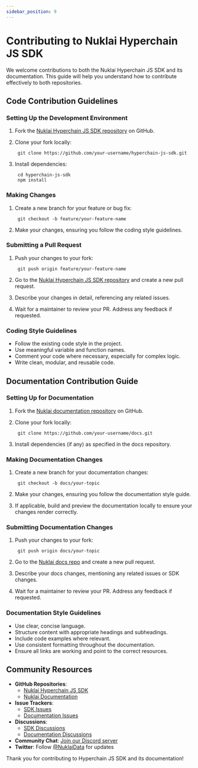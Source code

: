 ```yaml
---
sidebar_position: 9
---
```


# Contributing to Nuklai Hyperchain JS SDK

We welcome contributions to both the Nuklai Hyperchain JS SDK and its documentation. This guide will help you understand how to contribute effectively to both repositories.

## Code Contribution Guidelines

### Setting Up the Development Environment

1. Fork the [Nuklai Hyperchain JS SDK repository](https://github.com/Nuklai/hyperchain-js-sdk) on GitHub.
2. Clone your fork locally:

   ```
    git clone https://github.com/your-username/hyperchain-js-sdk.git
   ```

3. Install dependencies:

   ```
    cd hyperchain-js-sdk
    npm install
   ```

### Making Changes

1. Create a new branch for your feature or bug fix:

   ```
    git checkout -b feature/your-feature-name
   ```

2. Make your changes, ensuring you follow the coding style guidelines.

### Submitting a Pull Request

1. Push your changes to your fork:

   ```
    git push origin feature/your-feature-name
   ```

2. Go to the [Nuklai Hyperchain JS SDK repository](https://github.com/Nuklai/hyperchain-js-sdk) and create a new pull request.

3. Describe your changes in detail, referencing any related issues.

4. Wait for a maintainer to review your PR. Address any feedback if requested.

### Coding Style Guidelines

- Follow the existing code style in the project.
- Use meaningful variable and function names.
- Comment your code where necessary, especially for complex logic.
- Write clean, modular, and reusable code.

## Documentation Contribution Guide

### Setting Up for Documentation

1. Fork the [Nuklai documentation repository](https://github.com/Nuklai/docs) on GitHub.

2. Clone your fork locally:

   ```
    git clone https://github.com/your-username/docs.git
   ```

3. Install dependencies (if any) as specified in the docs repository.

### Making Documentation Changes

1. Create a new branch for your documentation changes:

   ```
    git checkout -b docs/your-topic
   ```

2. Make your changes, ensuring you follow the documentation style guide.

3. If applicable, build and preview the documentation locally to ensure your changes render correctly.

### Submitting Documentation Changes

1. Push your changes to your fork:

   ```
    git push origin docs/your-topic
   ```

2. Go to the [Nuklai docs repo](https://github.com/Nuklai/docs) and create a new pull request.

3. Describe your docs changes, mentioning any related issues or SDK changes.

4. Wait for a maintainer to review your PR. Address any feedback if requested.

### Documentation Style Guidelines

- Use clear, concise language.
- Structure content with appropriate headings and subheadings.
- Include code examples where relevant.
- Use consistent formatting throughout the documentation.
- Ensure all links are working and point to the correct resources.

## Community Resources

- **GitHub Repositories**:
  - [Nuklai Hyperchain JS SDK](https://github.com/Nuklai/hyperchain-js-sdk)
  - [Nuklai Documentation](https://github.com/Nuklai/docs)
- **Issue Trackers**:
  - [SDK Issues](https://github.com/Nuklai/hyperchain-js-sdk/issues)
  - [Documentation Issues](https://github.com/Nuklai/docs/issues)
- **Discussions**:
  - [SDK Discussions](https://github.com/Nuklai/hyperchain-js-sdk/discussions)
  - [Documentation Discussions](https://github.com/Nuklai/docs/discussions)
- **Community Chat**: [Join our Discord server](https://discord.com/invite/yJf3KAavbH)
- **Twitter**: Follow [@NuklaiData](https://twitter.com/NuklaiData) for updates

Thank you for contributing to Hyperchain JS SDK and its documentation!
